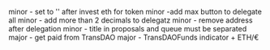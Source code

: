 minor - set to '' after invest eth for token
minor -add max button to delegate all
minor - add more than 2 decimals to delegatz
minor - remove address after delegation
minor - title in proposals and queue must be separated
major - get paid from TransDAO
major - TransDAOFunds indicator + ETH/€

